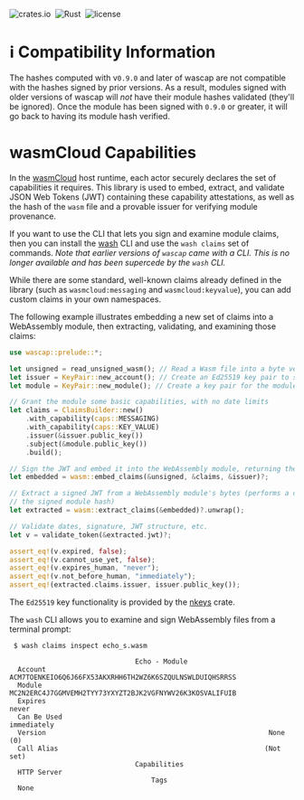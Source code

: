 ![crates.io](https://img.shields.io/crates/v/wascap.svg)&nbsp;
![Rust](https://github.com/wasmcloud/wascap/workflows/Rust/badge.svg)&nbsp;
![license](https://img.shields.io/crates/l/wascap.svg)

# ℹ️ Compatibility Information
The hashes computed with v`0.9.0` and later of wascap are not compatible with the hashes signed by prior versions. As a result, modules signed with older versions of wascap will _not_ have their module hashes validated (they'll be ignored). Once the module has been signed with `0.9.0` or greater, it will go back to having its module hash verified.

# wasmCloud Capabilities

In the [wasmCloud](https://wasmcloud.dev) host runtime, each actor securely declares the set of capabilities it requires. This library is used to embed, extract, and validate JSON Web Tokens (JWT) containing these capability attestations, as well as the hash of the `wasm` file and a provable issuer for verifying module provenance.

If you want to use the CLI that lets you sign and examine module claims, then you can install the [wash](https://github.com/wasmCloud/wash) CLI and use the `wash claims` set of commands. _Note that earlier versions of `wascap` came with a CLI. This is no longer available and has been supercede by the `wash` CLI._

While there are some standard, well-known claims already defined in the library (such as `wasmcloud:messaging` and `wasmcloud:keyvalue`), you can add custom claims in your own namespaces.

The following example illustrates embedding a new set of claims into a WebAssembly module, then extracting, validating, and examining those claims:

```rust
use wascap::prelude::*;

let unsigned = read_unsigned_wasm(); // Read a Wasm file into a byte vector
let issuer = KeyPair::new_account(); // Create an Ed25519 key pair to sign the module
let module = KeyPair::new_module(); // Create a key pair for the module itself

// Grant the module some basic capabilities, with no date limits
let claims = ClaimsBuilder::new()
    .with_capability(caps::MESSAGING)
    .with_capability(caps::KEY_VALUE)
    .issuer(&issuer.public_key())
    .subject(&module.public_key())
    .build();

// Sign the JWT and embed it into the WebAssembly module, returning the signed bytes
let embedded = wasm::embed_claims(&unsigned, &claims, &issuer)?;

// Extract a signed JWT from a WebAssembly module's bytes (performs a check on
// the signed module hash)
let extracted = wasm::extract_claims(&embedded)?.unwrap();

// Validate dates, signature, JWT structure, etc.
let v = validate_token(&extracted.jwt)?;

assert_eq!(v.expired, false);
assert_eq!(v.cannot_use_yet, false);
assert_eq!(v.expires_human, "never");
assert_eq!(v.not_before_human, "immediately");
assert_eq!(extracted.claims.issuer, issuer.public_key());
```

The `Ed25519` key functionality is provided by the [nkeys](https://docs.rs/nkeys) crate.

The `wash` CLI allows you to examine and sign WebAssembly files from a terminal prompt:

```terminal
 $ wash claims inspect echo_s.wasm

                               Echo - Module
  Account       ACM7TOENKEIO6Q6J66FX53AKXRHH6TH2WZ6K6SZQULNSWLDUIQHSRRSS
  Module        MC2N2ERC4J7GGMVEMH2TYY73YXYZT2BJK2VGFNYWV26K3KOSVALIFUIB
  Expires                                                          never
  Can Be Used                                                immediately
  Version                                                       None (0)
  Call Alias                                                   (Not set)
                               Capabilities
  HTTP Server
                                   Tags
  None
```
